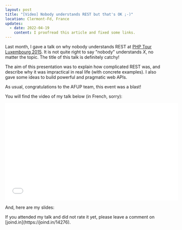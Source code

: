 ```yaml
---
layout: post
title: "[Video] Nobody understands REST but that's OK ;-)"
location: Clermont-Fd, France
updates:
  - date: 2022-04-19
    content: I proofread this article and fixed some links.
---
```


Last month, I gave a talk on why nobody understands REST at [PHP Tour Luxembourg
2015][phptour-2015]. It is not quite right to say "nobody" understands _X_, no
matter the topic. The title of this talk is definitely catchy!

The aim of this presentation was to explain how complicated REST was, and
describe why it was impractical in real life (with concrete examples). I also
gave some ideas to build powerful and pragmatic web APIs.

As usual, congratulations to the AFUP team, this event was a blast!

You will find the video of my talk below (in French, sorry):

<div class="video-container">
<center>
<iframe width="560" height="315" src="//www.youtube.com/embed/u_jDzcXCimM" frameborder="0" allowfullscreen></iframe>
</center>
</div>

<p></p>
And, here are my slides:

<script async class="speakerdeck-embed" data-id="b14006e42cc247cdac1ad58e4cd7994a" data-ratio="1.29456384323641" src="//speakerdeck.com/assets/embed.js"></script>

<p></p>
If you attended my talk and did not rate it yet, please leave a comment on
[joind.in](https://joind.in/14276).

[phptour-2015]: https://event.afup.org/phptourluxembourg2015__programme/
